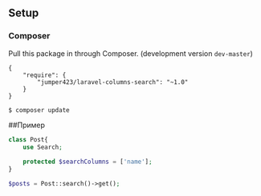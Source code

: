 ## Setup

### Composer

Pull this package in through Composer. (development version `dev-master`)

```
{
    "require": {
        "jumper423/laravel-columns-search": "~1.0"
    }
}
```

    $ composer update


##Пример

```php
class Post{
    use Search;
    
    protected $searchColumns = ['name'];
}

$posts = Post::search()->get();
```
